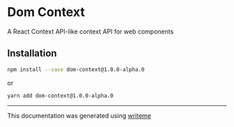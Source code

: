 # Dom Context

A React Context API-like context API for web components

## Installation

```bash
npm install --save dom-context@1.0.0-alpha.0
```
or
```bash
yarn add dom-context@1.0.0-alpha.0
```

---
This documentation was generated using [writeme](https://www.npmjs.com/package/@writeme/core)
